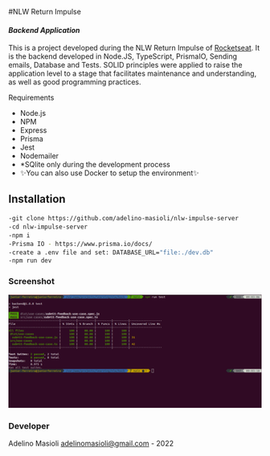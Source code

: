 #NLW Return Impulse
#### _Backend Application_

This is a project developed during the NLW Return Impulse of [Rocketseat](rocketseat.com.br).
It is the backend developed in Node.JS, TypeScript, PrismaIO, Sending emails, Database and Tests. SOLID principles were applied to raise the application level to a stage that facilitates maintenance and understanding, as well as good programming practices.

Requirements
- Node.js
- NPM
- Express
- Prisma
- Jest
- Nodemailer
- *SQlite only during the development process 
- ✨You can also use Docker to setup the environment✨


## Installation

```sh
-git clone https://github.com/adelino-masioli/nlw-impulse-server
-cd nlw-impulse-server
-npm i
-Prisma IO - https://www.prisma.io/docs/
-create a .env file and set: DATABASE_URL="file:./dev.db"
-npm run dev
```

### Screenshot
![Screenshot Mobile](screenshot-1.png)


### Developer
Adelino Masioli adelinomasioli@gmail.com - 2022